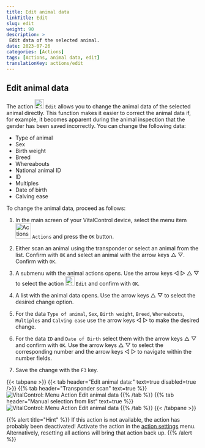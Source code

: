 ```yaml
---
title: Edit animal data
linkTitle: Edit
slug: edit
weight: 90
description: >
 Edit data of the selected animal.
date: 2023-07-26
categories: [Actions]
tags: [Actions, animal data, edit]
translationKey: actions/edit
---
```


## Edit animal data

The action <img src="/icons/actions/edit.svg" width="24" align="bottom" alt="Edit" /> `Edit` allows you to change the animal data of the selected animal directly. This function makes it easier to correct the animal data if, for example, it becomes apparent during the animal inspection that the gender has been saved incorrectly. You can change the following data:

- Type of animal
- Sex
- Birth weight
- Breed
- Whereabouts
- National animal ID
- ID
- Multiples
- Date of birth
- Calving ease

To change the animal data, proceed as follows:

1. In the main screen of your VitalControl device, select the menu item  &nbsp;<img src="/icons/actions.svg" width="40" align="bottom" alt="Actions" /> `Actions` and press the `OK` button.

2. Either scan an animal using the transponder or select an animal from the list. Confirm with `OK` and select an animal with the arrow keys △ ▽. Confirm with `OK`.

3. A submenu with the animal actions opens. Use the arrow keys ◁ ▷ △ ▽ to select the action <img src="/icons/actions/edit.svg" width="24" align="bottom" alt="Edit" /> `Edit` and confirm with `OK`.

4. A list with the animal data opens. Use the arrow keys △ ▽ to select the desired change option.

5. For the data `Type of animal`, `Sex`, `Birth weight`, `Breed`, `Whereabouts`, `Multiples` and `Calving ease` use the arrow keys ◁ ▷ to make the desired change.

6. For the data `ID` and `Date of Birth` select them with the arrow keys △ ▽ and confirm with `OK`. Use the arrow keys △ ▽ to select the corresponding number and the arrow keys ◁ ▷ to navigate within the number fields.

7. Save the change with the `F3` key.

{{< tabpane >}}
{{< tab header="Edit animal data:" text=true disabled=true />}}
{{% tab header="Transponder scan" text=true %}}
 ![VitalControl: Menu Action Edit animal data](../images/edit-scan.png "Edit animal data")
{{% /tab %}}
{{% tab header="Manual selection from list" text=true %}}
 ![VitalControl: Menu Action Edit animal data](../images/edit.png "Edit animal data")
{{% /tab %}}
{{< /tabpane >}}

{{% alert title="Hint" %}}
If this action is not available, the action has probably been deactivated! Activate the action in the [action settings](../settings/) menu. Alternatively, resetting all actions will bring that action back up.
{{% /alert %}}
